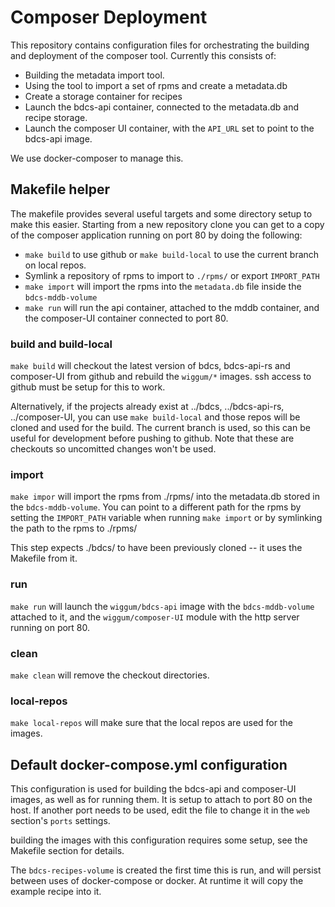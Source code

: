 # Composer Deployment

This repository contains configuration files for orchestrating the building and
deployment of the composer tool. Currently this consists of:

 * Building the metadata import tool.
 * Using the tool to import a set of rpms and create a metadata.db
 * Create a storage container for recipes
 * Launch the bdcs-api container, connected to the metadata.db and recipe storage.
 * Launch the composer UI container, with the `API_URL` set to point to the bdcs-api image.

We use docker-composer to manage this.

## Makefile helper

The makefile provides several useful targets and some directory setup to make
this easier. Starting from a new repository clone you can get to a copy of the
composer application running on port 80 by doing the following:

 * `make build` to use github or `make build-local` to use the current branch on local repos.
 * Symlink a repository of rpms to import to `./rpms/` or export `IMPORT_PATH`
 * `make import` will import the rpms into the `metadata.db` file inside the `bdcs-mddb-volume`
 * `make run` will run the api container, attached to the mddb container, and the composer-UI
   container connected to port 80.

### build and build-local

`make build` will checkout the latest version of bdcs, bdcs-api-rs and
composer-UI from github and rebuild the `wiggum/*` images. ssh access to github
must be setup for this to work.

Alternatively, if the projects already exist at ../bdcs, ../bdcs-api-rs,
../composer-UI, you can use `make build-local` and those repos will be cloned
and used for the build. The current branch is used, so this can be useful for
development before pushing to github. Note that these are checkouts so
uncomitted changes won't be used.

### import

`make impor` will import the rpms from ./rpms/ into the metadata.db stored in
the `bdcs-mddb-volume`.  You can point to a different path for the rpms by
setting the `IMPORT_PATH` variable when running `make import` or by symlinking
the path to the rpms to ./rpms/

This step expects ./bdcs/ to have been previously cloned -- it uses the
Makefile from it.

### run

`make run` will launch the `wiggum/bdcs-api` image with the `bdcs-mddb-volume`
attached to it, and the `wiggum/composer-UI` module with the http server
running on port 80.

### clean

`make clean` will remove the checkout directories.

### local-repos

`make local-repos` will make sure that the local repos are used for the images.


## Default docker-compose.yml configuration

This configuration is used for building the bdcs-api and composer-UI images, as
well as for running them. It is setup to attach to port 80 on the host. If
another port needs to be used, edit the file to change it in the `web`
section's `ports` settings.

building the images with this configuration requires some setup, see the
Makefile section for details.

The `bdcs-recipes-volume` is created the first time this is run, and will
persist between uses of docker-compose or docker. At runtime it will copy the
example recipe into it.

